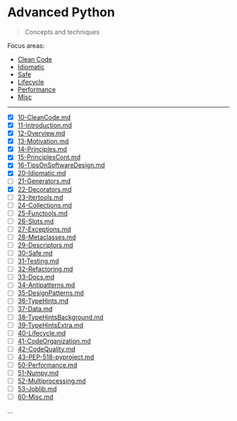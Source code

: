 # Advanced Python

> Concepts and techniques

Focus areas:

* [Clean Code](10-CleanCode.md)
* [Idiomatic](20-Idiomatic.md)
* [Safe](30-Safe.md)
* [Lifecycle](40-Lifecycle.md)
* [Performance](50-Performance.md)
* [Misc](60-Misc.md)


----

* [x] [10-CleanCode.md](10-CleanCode.md)
* [x] [11-Introduction.md](11-Introduction.md)
* [x] [12-Overview.md](12-Overview.md)
* [x] [13-Motivation.md](13-Motivation.md)
* [x] [14-Principles.md](14-Principles.md)
* [x] [15-PrinciplesCont.md](15-PrinciplesCont.md)
* [x] [16-TipsOnSoftwareDesign.md](16-TipsOnSoftwareDesign.md)
* [x] [20-Idiomatic.md](20-Idiomatic.md)
* [ ] [21-Generators.md](21-Generators.md)
* [x] [22-Decorators.md](22-Decorators.md)
* [ ] [23-Itertools.md](23-Itertools.md)
* [ ] [24-Collections.md](24-Collections.md)
* [ ] [25-Functools.md](25-Functools.md)
* [ ] [26-Slots.md](26-Slots.md)
* [ ] [27-Exceptions.md](27-Exceptions.md)
* [ ] [28-Metaclasses.md](28-Metaclasses.md)
* [ ] [29-Descriptors.md](29-Descriptors.md)
* [ ] [30-Safe.md](30-Safe.md)
* [ ] [31-Testing.md](31-Testing.md)
* [ ] [32-Refactoring.md](32-Refactoring.md)
* [ ] [33-Docs.md](33-Docs.md)
* [ ] [34-Antipatterns.md](34-Antipatterns.md)
* [ ] [35-DesignPatterns.md](35-DesignPatterns.md)
* [ ] [36-TypeHints.md](36-TypeHints.md)
* [ ] [37-Data.md](37-Data.md)
* [ ] [38-TypeHintsBackground.md](38-TypeHintsBackground.md)
* [ ] [39-TypeHintsExtra.md](38-TypeHintsExtra.md)
* [ ] [40-Lifecycle.md](40-Lifecycle.md)
* [ ] [41-CodeOrganization.md](41-CodeOrganization.md)
* [ ] [42-CodeQuality.md](42-CodeQuality.md)
* [ ] [43-PEP-518-pyproject.md](43-PEP-518-pyproject.md)
* [ ] [50-Performance.md](50-Performance.md)
* [ ] [51-Numpy.md](51-Numpy.md)
* [ ] [52-Multiprocessing.md](52-Multiprocessing.md)
* [ ] [53-Joblib.md](53-Joblib.md)
* [ ] [60-Misc.md](60-Misc.md)

...
